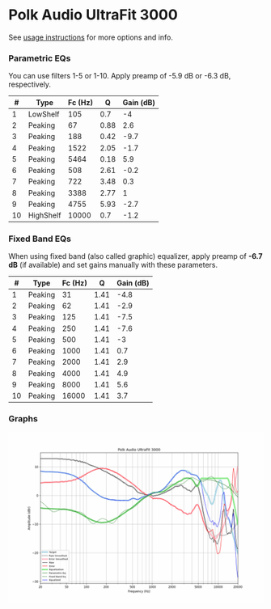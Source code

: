 # Polk Audio UltraFit 3000
See [usage instructions](https://github.com/jaakkopasanen/AutoEq#usage) for more options and info.

### Parametric EQs
You can use filters 1-5 or 1-10. Apply preamp of -5.9 dB or -6.3 dB, respectively.

|   # | Type      |   Fc (Hz) |    Q |   Gain (dB) |
|-----|-----------|-----------|------|-------------|
|   1 | LowShelf  |       105 | 0.7  |        -4   |
|   2 | Peaking   |        67 | 0.88 |         2.6 |
|   3 | Peaking   |       188 | 0.42 |        -9.7 |
|   4 | Peaking   |      1522 | 2.05 |        -1.7 |
|   5 | Peaking   |      5464 | 0.18 |         5.9 |
|   6 | Peaking   |       508 | 2.61 |        -0.2 |
|   7 | Peaking   |       722 | 3.48 |         0.3 |
|   8 | Peaking   |      3388 | 2.77 |         1   |
|   9 | Peaking   |      4755 | 5.93 |        -2.7 |
|  10 | HighShelf |     10000 | 0.7  |        -1.2 |

### Fixed Band EQs
When using fixed band (also called graphic) equalizer, apply preamp of **-6.7 dB** (if available) and set gains manually with these parameters.

|   # | Type    |   Fc (Hz) |    Q |   Gain (dB) |
|-----|---------|-----------|------|-------------|
|   1 | Peaking |        31 | 1.41 |        -4.8 |
|   2 | Peaking |        62 | 1.41 |        -2.9 |
|   3 | Peaking |       125 | 1.41 |        -7.5 |
|   4 | Peaking |       250 | 1.41 |        -7.6 |
|   5 | Peaking |       500 | 1.41 |        -3   |
|   6 | Peaking |      1000 | 1.41 |         0.7 |
|   7 | Peaking |      2000 | 1.41 |         2.9 |
|   8 | Peaking |      4000 | 1.41 |         4.9 |
|   9 | Peaking |      8000 | 1.41 |         5.6 |
|  10 | Peaking |     16000 | 1.41 |         3.7 |

### Graphs
![](./Polk%20Audio%20UltraFit%203000.png)
